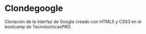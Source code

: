 # Clondegoogle
Clonación de la interfaz de Google creado con HTML5 y CSS3 en el bootcamp de TecnolochicasPRO.
